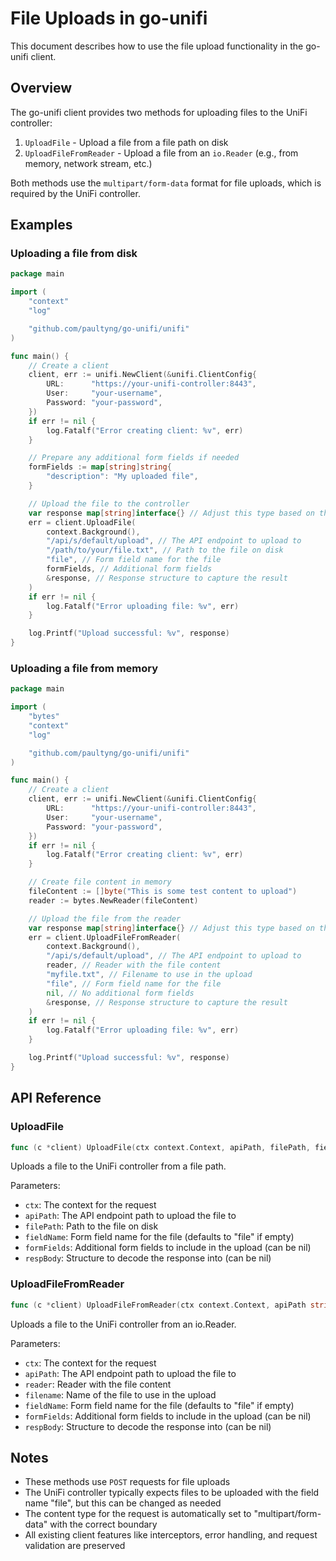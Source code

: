 # File Uploads in go-unifi

This document describes how to use the file upload functionality in the go-unifi client.

## Overview

The go-unifi client provides two methods for uploading files to the UniFi controller:

1. `UploadFile` - Upload a file from a file path on disk
2. `UploadFileFromReader` - Upload a file from an `io.Reader` (e.g., from memory, network stream, etc.)

Both methods use the `multipart/form-data` format for file uploads, which is required by the UniFi controller.

## Examples

### Uploading a file from disk

```go
package main

import (
	"context"
	"log"

	"github.com/paultyng/go-unifi/unifi"
)

func main() {
	// Create a client
	client, err := unifi.NewClient(&unifi.ClientConfig{
		URL:      "https://your-unifi-controller:8443",
		User:     "your-username",
		Password: "your-password",
	})
	if err != nil {
		log.Fatalf("Error creating client: %v", err)
	}

	// Prepare any additional form fields if needed
	formFields := map[string]string{
		"description": "My uploaded file",
	}

	// Upload the file to the controller
	var response map[string]interface{} // Adjust this type based on the expected response
	err = client.UploadFile(
		context.Background(),
		"/api/s/default/upload", // The API endpoint to upload to
		"/path/to/your/file.txt", // Path to the file on disk
		"file", // Form field name for the file
		formFields, // Additional form fields
		&response, // Response structure to capture the result
	)
	if err != nil {
		log.Fatalf("Error uploading file: %v", err)
	}

	log.Printf("Upload successful: %v", response)
}
```

### Uploading a file from memory

```go
package main

import (
	"bytes"
	"context"
	"log"

	"github.com/paultyng/go-unifi/unifi"
)

func main() {
	// Create a client
	client, err := unifi.NewClient(&unifi.ClientConfig{
		URL:      "https://your-unifi-controller:8443",
		User:     "your-username",
		Password: "your-password",
	})
	if err != nil {
		log.Fatalf("Error creating client: %v", err)
	}

	// Create file content in memory
	fileContent := []byte("This is some test content to upload")
	reader := bytes.NewReader(fileContent)

	// Upload the file from the reader
	var response map[string]interface{} // Adjust this type based on the expected response
	err = client.UploadFileFromReader(
		context.Background(),
		"/api/s/default/upload", // The API endpoint to upload to
		reader, // Reader with the file content
		"myfile.txt", // Filename to use in the upload
		"file", // Form field name for the file
		nil, // No additional form fields
		&response, // Response structure to capture the result
	)
	if err != nil {
		log.Fatalf("Error uploading file: %v", err)
	}

	log.Printf("Upload successful: %v", response)
}
```

## API Reference

### UploadFile

```go
func (c *client) UploadFile(ctx context.Context, apiPath, filePath, fieldName string, formFields map[string]string, respBody interface{}) error
```

Uploads a file to the UniFi controller from a file path.

Parameters:
- `ctx`: The context for the request
- `apiPath`: The API endpoint path to upload the file to
- `filePath`: Path to the file on disk
- `fieldName`: Form field name for the file (defaults to "file" if empty)
- `formFields`: Additional form fields to include in the upload (can be nil)
- `respBody`: Structure to decode the response into (can be nil)

### UploadFileFromReader

```go
func (c *client) UploadFileFromReader(ctx context.Context, apiPath string, reader io.Reader, filename, fieldName string, formFields map[string]string, respBody interface{}) error
```

Uploads a file to the UniFi controller from an io.Reader.

Parameters:
- `ctx`: The context for the request
- `apiPath`: The API endpoint path to upload the file to
- `reader`: Reader with the file content
- `filename`: Name of the file to use in the upload
- `fieldName`: Form field name for the file (defaults to "file" if empty)
- `formFields`: Additional form fields to include in the upload (can be nil)
- `respBody`: Structure to decode the response into (can be nil)

## Notes

- These methods use `POST` requests for file uploads
- The UniFi controller typically expects files to be uploaded with the field name "file", but this can be changed as needed
- The content type for the request is automatically set to "multipart/form-data" with the correct boundary
- All existing client features like interceptors, error handling, and request validation are preserved

